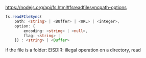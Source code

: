 https://nodejs.org/api/fs.html#fsreadfilesyncpath-options
```ts
fs.readFIleSync(
	path: <string> | <BUffer> | <URL> | <integer>, 
	option: {
		encoding: <string> | <null>,
		flag: <string> | 
	}) : <string> | <Buffer>
```

if the file is a folder:
	EISDIR: illegal operation on a directory, read